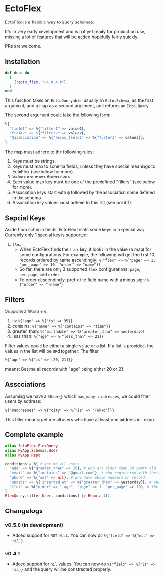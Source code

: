 # EctoFlex

EctoFlex is a flexible way to query schemas.

It's in very early development and is not yet ready for production use,
missing a lot of features that will be added hopefully fairly quickly.

PRs are welcome.

## Installation

```elixir
def deps do
  [
    {:ecto_flex, "~> 0.4.0"}
  ]
end
```

This function takes an `Ecto.Queryable`, usually an `Ecto.Schema`, as the first argument, and a map as a second argument, and returns an `Ecto.Query`.

The second argument could take the following form:
```elixir
%{
  "field1" => %{"filter1" => value1},
  "field2" => %{"filter2" => value2},
  "@association" => %{"assoc_field1" => %{"filter3" => value3}},
}
```
The map must adhere to the following rules:

  1. Keys must be strings.
  2. Keys must map to schema fields, unless they have special meanings to EctoFlex (see below for more).
  3. Values are maps themselves.
  4. Each value map key must be one of the predefined "filters" (see below for more).
  5. Association keys start with `@` followed by the association name defined in the schema.
  6. Association key values must adhere to this list (see point 1).

## Sepcial Keys

Aside from schema fields, EctoFlex treats some keys in a special way. Currently only 1 special key is supported:

  1. `flex`
      - When EctoFlex finds the `flex` key, it looks in the value (a map) for some configurations.
      For example, the following will get the first 10 records ordered by name ascendingly:
      `%{"flex" => %{"page" => 1, "per_page" => 10, "order" => "name"}}`
      - So far, there are only 3 supported `flex` configurations: `page`, `per_page`, and `order`.
      - To order descendingly, prefix the field name with a minus sign: `%{"order" => "-name"}`

## Filters

Supported filters are:

  1. is: `%{"age" => %{"is" => 35}}`
  2. contains: `%{"name" => %{"contains" => "tina"}}`
  3. greater_than: `%{"birthdate" => %{"greater_than" => yesterday}}`
  4. less_than: `%{"age" => %{"less_than" => 21}}`

Filter values could be either a single value or a list. If a list is provided, the values in the list will be `OR`d together:
The filter

`%{"age" => %{"is" => [20, 21]}}`

means: Get me all records with "age" being either 20 or 21.

## Associations

Assuming we have a `%User{}` which `has_many :addresses`, we could filter users by address:

`%{"@addresses" => %{"city" => %{"is" => "Tokyo"}}}`

This filter means: get me all users who have at least one address in Tokyo.

## Complete example

```elixir
alias EctoFlex.FlexQuery
alias MyApp.Schemas.User
alias MyApp.Repo

conditions = %{ # get me all users
  "age" => %{"greater_than" => 20}, # who are older than 20 years old
  "email" => %{"contains" => "@gmail.com"}, # who registered with their gmail account
  "phone" => %{"not" => nil}, # who have phone numbers on record
  "@posts" => %{"inserted_at" => %{"greater_than" => yesterday}}, # who created a post today
  "flex" => %{"order" => "-age", "page" => 1, "per_page" => 10}, # the top 10, ordered by age, oldest to youngest.
}
FlexQuery.filter(User, conditions) |> Repo.all()
```

## Changelogs

### v0.5.0 (in development)
 * Added support for `NOT NULL`. You can now do `%{"field" => %{"not" => nil}}`.

### v0.4.1

 * Added support for `nil` values. You can now do `%{"field" => %{"is" => nil}}` and the query will be constructed properly.
